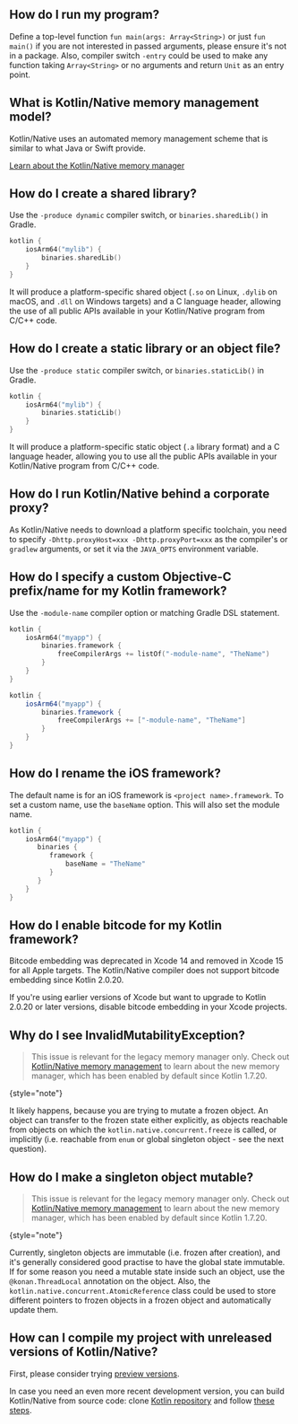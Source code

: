 [//]: # (title: Kotlin/Native FAQ)

## How do I run my program?

Define a top-level function `fun main(args: Array<String>)` or just  `fun main()` if you are not interested
in passed arguments, please ensure it's not in a package.
Also, compiler switch `-entry` could be used to make any function taking `Array<String>` or no arguments
and return `Unit` as an entry point.

## What is Kotlin/Native memory management model?

Kotlin/Native uses an automated memory management scheme that is similar to what Java or Swift provide.

[Learn about the Kotlin/Native memory manager](native-memory-manager.md)

## How do I create a shared library?

Use the `-produce dynamic` compiler switch, or `binaries.sharedLib()` in Gradle.

```kotlin
kotlin {
    iosArm64("mylib") {
        binaries.sharedLib()
    }
}
```

It will produce a platform-specific shared object (`.so` on Linux, `.dylib` on macOS, and `.dll` on Windows targets) and a
C language header, allowing the use of all public APIs available in your Kotlin/Native program from C/C++ code.

## How do I create a static library or an object file?

Use the `-produce static` compiler switch, or `binaries.staticLib()` in Gradle.

```kotlin
kotlin {
    iosArm64("mylib") {
        binaries.staticLib()
    }
}
```

It will produce a platform-specific static object (`.a` library format) and a C language header, allowing you to
use all the public APIs available in your Kotlin/Native program from C/C++ code.

## How do I run Kotlin/Native behind a corporate proxy?

As Kotlin/Native needs to download a platform specific toolchain, you need to specify
`-Dhttp.proxyHost=xxx -Dhttp.proxyPort=xxx` as the compiler's or `gradlew` arguments,
or set it via the `JAVA_OPTS` environment variable.

## How do I specify a custom Objective-C prefix/name for my Kotlin framework?

Use the `-module-name` compiler option or matching Gradle DSL statement.

<tabs group="build-script">
<tab title="Kotlin" group-key="kotlin">

```kotlin
kotlin {
    iosArm64("myapp") {
        binaries.framework {
            freeCompilerArgs += listOf("-module-name", "TheName")
        }
    }
}
```

</tab>
<tab title="Groovy" group-key="groovy">

```groovy
kotlin {
    iosArm64("myapp") {
        binaries.framework {
            freeCompilerArgs += ["-module-name", "TheName"]
        }
    }
}
```

</tab>
</tabs>

## How do I rename the iOS framework?

The default name is for an iOS framework  is `<project name>.framework`.
To set a custom name, use the `baseName` option. This will also set the module name.

```kotlin
kotlin {
    iosArm64("myapp") {
       binaries {
          framework {
              baseName = "TheName"
          }
       }
    }
}
```

## How do I enable bitcode for my Kotlin framework?

Bitcode embedding was deprecated in Xcode 14 and removed in Xcode 15 for all Apple targets.
The Kotlin/Native compiler does not support bitcode embedding since Kotlin 2.0.20.

If you're using earlier versions of Xcode but want to upgrade to Kotlin 2.0.20 or later versions, disable bitcode
embedding in your Xcode projects.

## Why do I see InvalidMutabilityException?

> This issue is relevant for the legacy memory manager only. Check out [Kotlin/Native memory management](native-memory-manager.md)
> to learn about the new memory manager, which has been enabled by default since Kotlin 1.7.20.
>
{style="note"}

It likely happens, because you are trying to mutate a frozen object. An object can transfer to the
frozen state either explicitly, as objects reachable from objects on which the `kotlin.native.concurrent.freeze` is called,
or implicitly (i.e. reachable from `enum` or global singleton object - see the next question).

## How do I make a singleton object mutable?

> This issue is relevant for the legacy memory manager only. Check out [Kotlin/Native memory management](native-memory-manager.md)
> to learn about the new memory manager, which has been enabled by default since Kotlin 1.7.20.
>
{style="note"}

Currently, singleton objects are immutable (i.e. frozen after creation), and it's generally considered
good practise to have the global state immutable. If for some reason you need a mutable state inside such an
object, use the `@konan.ThreadLocal` annotation on the object. Also, the `kotlin.native.concurrent.AtomicReference` class could be
used to store different pointers to frozen objects in a frozen object and automatically update them.

## How can I compile my project with unreleased versions of Kotlin/Native?

First, please consider trying [preview versions](eap.md).

In case you need an even more recent development version, you can build Kotlin/Native from source code:
clone [Kotlin repository](https://github.com/JetBrains/kotlin) and follow [these steps](https://github.com/JetBrains/kotlin/blob/master/kotlin-native/README.md#building-from-source).
